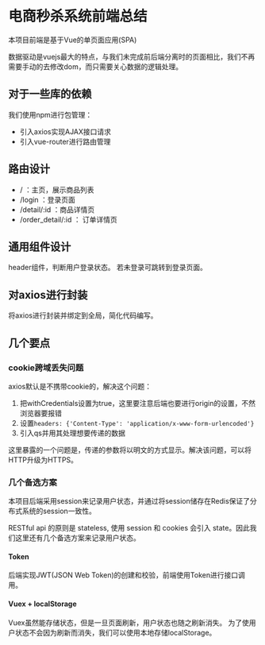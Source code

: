 # 电商秒杀系统前端总结

本项目前端是基于Vue的单页面应用(SPA)

数据驱动是vuejs最大的特点，与我们未完成前后端分离时的页面相比，我们不再需要手动的去修改dom，而只需要关心数据的逻辑处理。

## 对于一些库的依赖

我们使用npm进行包管理：

* 引入axios实现AJAX接口请求
* 引入vue-router进行路由管理

## 路由设计

* / ：主页，展示商品列表
* /login ：登录页面
* /detail/:id ：商品详情页
* /order_detail/:id ： 订单详情页

## 通用组件设计

header组件，判断用户登录状态。
若未登录可跳转到登录页面。

## 对axios进行封装

将axios进行封装并绑定到全局，简化代码编写。

## 几个要点

### cookie跨域丢失问题

axios默认是不携带cookie的，解决这个问题：

1. 把withCredentials设置为true，这里要注意后端也要进行origin的设置，不然浏览器要报错
2. 设置`headers: {'Content-Type': 'application/x-www-form-urlencoded'}`
3. 引入qs并用其处理想要传递的数据

这里暴露的一个问题是，传递的参数将以明文的方式显示。解决该问题，可以将HTTP升级为HTTPS。

### 几个备选方案

本项目后端采用session来记录用户状态，并通过将session储存在Redis保证了分布式系统的session一致性。

RESTful api 的原则是 stateless, 使用 session 和 cookies 会引入 state。因此我们这里还有几个备选方案来记录用户状态。

#### Token

后端实现JWT(JSON Web Token)的创建和校验，前端使用Token进行接口调用。

#### Vuex + localStorage

Vuex虽然能存储状态，但是一旦页面刷新，用户状态也随之刷新消失。
为了使用户状态不会因为刷新而消失，我们可以使用本地存储localStorage。
